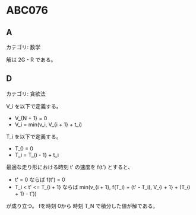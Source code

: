 # ABC076

## A
カテゴリ: 数学

解は 2G - R である。

## D
カテゴリ: 貪欲法

V_i を以下で定義する。

* V_{N + 1} = 0
* V_i = min(v_i, V_{i + 1} + t_i)

T_i を以下で定義する。

* T_0 = 0
* T_i = T_{i - 1} + t_i

最適な走り形における時刻 t' の速度を f(t') とすると、

* t' = 0 ならば f(t') = 0
* T_i < t' <= T_{i + 1} ならば min(v_{i + 1}, f(T_i) + (t' - T_i), V_{i + 1} + (T_{i + 1} - t'))

が成り立つ。
fを時刻 0から 時刻 T_N で積分した値が解である。
